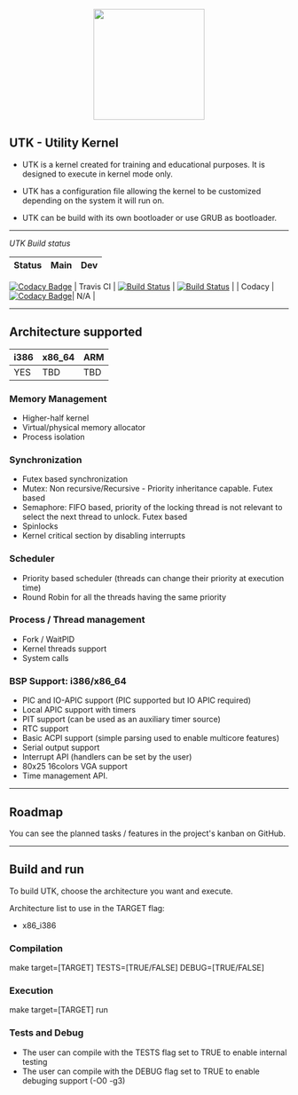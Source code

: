 <p align="center">
	<img src="https://github.com/Oxmose/UTK-Reboot/raw/main/Doc/logo/utk_logo.png" width="200">
</p>

## UTK - Utility Kernel

* UTK is a kernel created for training and educational purposes. It is designed to execute in kernel mode only.

* UTK has a configuration file allowing the kernel to be customized depending on the system it will run on.

* UTK can be build with its own bootloader or use GRUB as bootloader.

----------

*UTK Build status*


| Status | Main | Dev |
| --- | --- | --- |
[![Codacy Badge](https://api.codacy.com/project/badge/Grade/6357290f76854bb68995d59ca8a9a14c)](https://app.codacy.com/gh/Oxmose/nUTK?utm_source=github.com&utm_medium=referral&utm_content=Oxmose/nUTK&utm_campaign=Badge_Grade)
| Travis CI | [![Build Status](https://app.travis-ci.com/Oxmose/UTK-Reboot.svg?branch=main)](https://app.travis-ci.com/Oxmose/UTK-Reboot) | [![Build Status](https://app.travis-ci.com/Oxmose/UTK-Reboot.svg?branch=dev)](https://app.travis-ci.com/Oxmose/UTK-Reboot) |
| Codacy | [![Codacy Badge](https://app.codacy.com/project/badge/Grade/ae0df892bb124da8b16d015e4f4f2aeb)](https://www.codacy.com/gh/Oxmose/UTK-Reboot/dashboard?utm_source=github.com&amp;utm_medium=referral&amp;utm_content=Oxmose/UTK-Reboot&amp;utm_campaign=Badge_Grade)| N/A |


----------

## Architecture supported
| i386 | x86_64 | ARM |
| --- | --- | --- |
|  YES |   TBD | TBD |

### Memory Management

* Higher-half kernel
* Virtual/physical memory allocator
* Process isolation

### Synchronization

* Futex based synchronization
* Mutex: Non recursive/Recursive - Priority inheritance capable. Futex based
* Semaphore: FIFO based, priority of the locking thread is not relevant to select the next thread to unlock. Futex based
* Spinlocks
* Kernel critical section by disabling interrupts

### Scheduler

* Priority based scheduler (threads can change their priority at execution time)
* Round Robin for all the threads having the same priority

### Process / Thread management

* Fork / WaitPID
* Kernel threads support
* System calls

### BSP Support: i386/x86_64

* PIC and IO-APIC support (PIC supported but IO APIC required)
* Local APIC support with timers
* PIT support (can be used as an auxiliary timer source)
* RTC support
* Basic ACPI support (simple parsing used to enable multicore features)
* Serial output support
* Interrupt API (handlers can be set by the user)
* 80x25 16colors VGA support
* Time management API.

----------

## Roadmap
You can see the planned tasks / features in the project's kanban on GitHub.

----------
## Build and run
To build UTK, choose the architecture you want and execute.

Architecture list to use in the TARGET flag:
* x86_i386
### Compilation
make target=[TARGET] TESTS=[TRUE/FALSE] DEBUG=[TRUE/FALSE]

### Execution
make target=[TARGET] run

### Tests and Debug
* The user can compile with the TESTS flag set to TRUE to enable internal testing
* The user can compile with the DEBUG flag set to TRUE to enable debuging support (-O0 -g3)